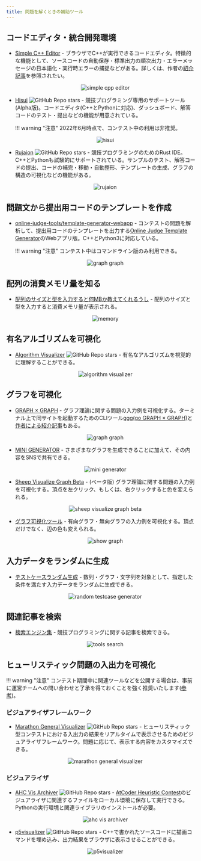 ```yaml
---
title: 問題を解くときの補助ツール
---
```


## コードエディタ・統合開発環境

- [Simple C++ Editor](https://tumoiyorozu.github.io/SimpleCppEditor/) - ブラウザでC++が実行できるコードエディタ。特徴的な機能として、ソースコードの自動保存・標準出力の順次出力・エラーメッセージの日本語化・実行時エラーの捕捉などがある。詳しくは、作者の[紹介記事](https://qiita.com/TumoiYorozu/items/7a9b862071edd5427200)を参照されたい。

    <div align="center">
      <img loading = "lazy" src="../../images/web_app/simple_cpp_editor.png" alt="simple cpp editor">
    </div>

- [Hisui](https://github.com/adenohitu/hisui) ![GitHub Repo stars](https://img.shields.io/github/stars/adenohitu/hisui?style=plastic) - 競技プログラミング専用のサポートツール(Alpha版)。コードエディタ(C++とPythonに対応)、ダッシュボード、解答コードのテスト・提出などの機能が用意されている。

    !!! warning "注意"
        2022年6月時点で、コンテスト中の利用は非推奨。

    <div align="center">
      <img loading = "lazy" src="../../images/web_app/hisui.png" alt="hisui">
    </div>

- [Rujaion](https://github.com/fukatani/rujaion) ![GitHub Repo stars](https://img.shields.io/github/stars/fukatani/rujaion?style=plastic) - 競技プログラミングのためのRust IDE。C++とPythonも試験的にサポートされている。サンプルのテスト、解答コードの提出、コードの補完・移動・自動整形、テンプレートの生成、グラフの構造の可視化などの機能がある。

    <div align="center">
      <img loading = "lazy" src="../../images/web_app/rujaion.gif" alt="rujaion">
    </div>

## 問題文から提出用コードのテンプレートを作成

- [online-judge-tools/template-generator-webapp](https://online-judge-tools.github.io/template-generator-webapp/) - コンテストの問題を解析して、提出用コードのテンプレートを出力する[Online Judge Template Generator](https://github.com/online-judge-tools/template-generator)のWebアプリ版。C++とPython3に対応している。

    !!! warning "注意"
        コンテスト中はコマンドライン版のみ利用できる。

    <div align="center">
      <img loading = "lazy" src="../../images/web_app/template_generator-webapp.png" alt="graph graph">
    </div>

## 配列の消費メモリ量を知る

- [配列のサイズと型を入力すると何MBか教えてくれるうし](https://ei1333.github.io/beet/memory.html) - 配列のサイズと型を入力すると消費メモリ量が表示される。

    <div align="center">
      <img loading = "lazy" src="../../images/web_app/memory.png" alt="memory">
    </div>

## 有名アルゴリズムを可視化

- [Algorithm Visualizer](https://algorithm-visualizer.org) ![GitHub Repo stars](https://img.shields.io/github/stars/algorithm-visualizer/algorithm-visualizer?style=plastic) - 有名なアルゴリズムを視覚的に理解することができる。

    <div align="center">
      <img loading = "lazy" src="../../images/web_app/algorithm_visualizer.png" alt="algorithm visualizer">
    </div>

## グラフを可視化

- [GRAPH × GRAPH](https://hello-world-494ec.firebaseapp.com/) - グラフ理論に関する問題の入力例を可視化する。ターミナル上で同サイトを起動するためのCLIツール[ggg(go GRAPH × GRAPH)](https://github.com/monkukui/ggg)と[作者による紹介記事](https://monkukui.hatenablog.com/entry/2020/10/01/173918)もある。

    <div align="center">
      <img loading = "lazy" src="../../images/web_app/graph_graph.png" alt="graph graph">
    </div>

- [MINI GENERATOR](https://mini-generator.netlify.app/graph) - さまざまなグラフを生成できることに加えて、その内容をSNSで共有できる。

    <div align="center">
      <img loading = "lazy" src="../../images/web_app/mini_generator.png" alt="mini generator">
    </div>

- [Sheep Visualize Graph Beta](https://binomialsheep.github.io/sheep-visualize-graph-beta/) - (ベータ版) グラフ理論に関する問題の入力例を可視化する。頂点を左クリック、もしくは、右クリックすると色を変えられる。

    <div align="center">
      <img loading = "lazy" src="../../images//web_app/sheep_visualize_graph_beta.png" alt="sheep visualize graph beta">
    </div>

- [グラフ可視化ツール](https://zeronosu77108.github.io/show-graph/) - 有向グラフ・無向グラフの入力例を可視化する。頂点だけでなく、辺の色も変えられる。

    <div align="center">
      <img loading = "lazy" src="../../images/web_app/show_graph.png" alt="show graph">
    </div>

## 入力データをランダムに生成

- [テストケースランダム生成](https://testcase-generator-pr-5ba4e48ff086.herokuapp.com/index/) - 数列・グラフ・文字列を対象として、指定した条件を満たす入力データをランダムに生成できる。

    <div align="center">
      <img loading = "lazy" src="../../images/web_app/random_testcase_generator.png" alt="random testcase generator">
    </div>

## 関連記事を検索

- [検索エンジン集](https://magurofly.github.io/tools/search) - 競技プログラミングに関する記事を検索できる。

    <div align="center">
      <img loading = "lazy" src="../../images/web_app/tools_search.png" alt="tools search">
    </div>

## ヒューリスティック問題の入出力を可視化

!!! warning "注意"
    コンテスト期間中に関連ツールなどを公開する場合は、事前に運営チームへの問い合わせと了承を得ておくことを強く推奨いたします([参考](https://twitter.com/maspy_stars/status/1368224269671395331))。

### ビジュアライザフレームワーク

- [Marathon General Visualizer](https://github.com/kyuridenamida/marathon-general-visualizer) ![GitHub Repo stars](https://img.shields.io/github/stars/kyuridenamida/marathon-general-visualizer?style=plastic) - ヒューリスティック型コンテストにおける入出力の結果をリアルタイムで表示させるためのビジュアライザフレームワーク。問題に応じて、表示する内容をカスタマイズできる。

    <div align="center">
      <img loading = "lazy" src="../../images/web_app/marathon_general_visualizer.png" alt="marathon general visualizer">
    </div>

### ビジュアライザ

- [AHC Vis Archiver](https://github.com/koyumeishi/ahc_vis_archiver) ![GitHub Repo stars](https://img.shields.io/github/stars/koyumeishi/ahc_vis_archiver?style=plastic) - [AtCoder Heuristic Contest](https://atcoder.jp/contests/archive?ratedType=4&category=0&keyword=AtCoder+Heuristic+Contest)のビジュアライザに関連するファイルをローカル環境に保存して実行できる。Pythonの実行環境と関連ライブラリのインストールが必要。

    <div align="center">
      <img loading = "lazy" src="../../images/web_app/ahc_vis_archiver.png" alt="ahc vis archiver">
    </div>

- [p5visualizer](https://github.com/shindannin/p5visualizer) ![GitHub Repo stars](https://img.shields.io/github/stars/shindannin/p5visualizer?style=plastic) - C++で書かれたソースコードに描画コマンドを埋め込み、出力結果をブラウザに表示させることができる。

    <div align="center">
      <img loading = "lazy" src="../../images/web_app/p5visualizer.png" alt="p5visualizer">
    </div>
